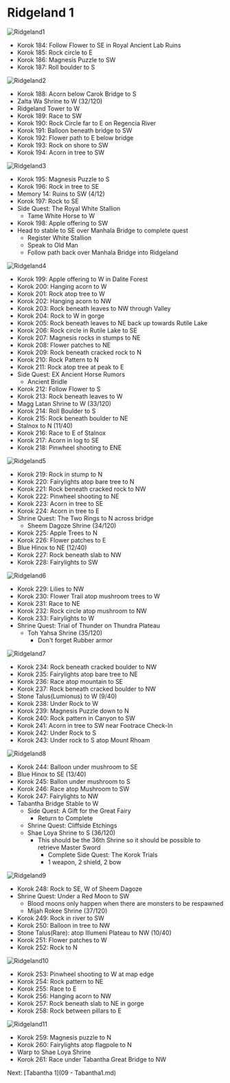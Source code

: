 # Ridgeland 1

![Ridgeland1](images/Ridgeland1.PNG)

* Korok 184: Follow Flower to SE in Royal Ancient Lab Ruins
* Korok 185: Rock circle to E
* Korok 186: Magnesis Puzzle to SW
* Korok 187: Roll boulder to S

![Ridgeland2](images/Ridgeland2.PNG)

* Korok 188: Acorn below Carok Bridge to S
* Zalta Wa Shrine to W (32/120)
* Ridgeland Tower to W
* Korok 189: Race to SW
* Korok 190: Rock Circle far to E on Regencia River
* Korok 191: Balloon beneath bridge to SW
* Korok 192: Flower path to E below bridge
* Korok 193: Rock on shore to SW
* Korok 194: Acorn in tree to SW

![Ridgeland3](images/Ridgeland3.PNG)

* Korok 195: Magnesis Puzzle to S
* Korok 196: Rock in tree to SE
* Memory 14: Ruins to SW (4/12)
* Korok 197: Rock to SE
* Side Quest: The Royal White Stallion
  * Tame White Horse to W
* Korok 198: Apple offering to SW
* Head to stable to SE over Manhala Bridge to complete quest
  * Register White Stallion
  * Speak to Old Man
  * Follow path back over Manhala Bridge into Ridgeland

![Ridgeland4](images/Ridgeland4.PNG)

* Korok 199: Apple offering to W in Dalite Forest
* Korok 200: Hanging acorn to W
* Korok 201: Rock atop tree to W
* Korok 202: Hanging acorn to NW
* Korok 203: Rock beneath leaves to NW through Valley
* Korok 204: Rock to W in gorge
* Korok 205: Rock beneath leaves to NE back up towards Rutile Lake
* Korok 206: Rock circle in Rutile Lake to SE
* Korok 207: Magnesis rocks in stumps to NE
* Korok 208: Flower patches to NE
* Korok 209: Rock beneath cracked rock to N
* Korok 210: Rock Pattern to N
* Korok 211: Rock atop tree at peak to E
* Side Quest: EX Ancient Horse Rumors
  * Ancient Bridle
* Korok 212: Follow Flower to S
* Korok 213: Rock beneath leaves to W
* Magg Latan Shrine to W (33/120)
* Korok 214: Roll Boulder to S
* Korok 215: Rock beneath boulder to NE
* Stalnox to N (11/40)
* Korok 216: Race to E of Stalnox
* Korok 217: Acorn in log to SE
* Korok 218: Pinwheel shooting to ENE

![Ridgeland5](images/Ridgeland5.PNG)

* Korok 219: Rock in stump to N
* Korok 220: Fairylights atop bare tree to N
* Korok 221: Rock beneath cracked rock to NW
* Korok 222: Pinwheel shooting to NE
* Korok 223: Acorn in tree to SE
* Korok 224: Acorn in tree to E
* Shrine Quest: The Two Rings to N across bridge
  * Sheem Dagoze Shrine (34/120)
* Korok 225: Apple Trees to N
* Korok 226: Flower patches to E
* Blue Hinox to NE (12/40)
* Korok 227: Rock beneath slab to NW
* Korok 228: Fairylights to SW

![Ridgeland6](images/Ridgeland6.PNG)

* Korok 229: Lilies to NW
* Korok 230: Flower Trail atop mushroom trees to W
* Korok 231: Race to NE
* Korok 232: Rock circle atop mushroom to NW
* Korok 233: Fairylights to W
* Shrine Quest: Trial of Thunder on Thundra Plateau
  * Toh Yahsa Shrine (35/120)
    * Don't forget Rubber armor

![Ridgeland7](images/Ridgeland7.PNG)

* Korok 234: Rock beneath cracked boulder to NW
* Korok 235: Fairylights atop bare tree to NE
* Korok 236: Race atop mountain to SE
* Korok 237: Rock beneath cracked boulder to NW
* Stone Talus(Lumionus) to W (9/40)
* Korok 238: Under Rock to W
* Korok 239: Magnesis Puzzle down to N
* Korok 240: Rock pattern in Canyon to SW
* Korok 241: Acorn in tree to SW near Footrace Check-In
* Korok 242: Under Rock to S
* Korok 243: Under rock to S atop Mount Rhoam

![Ridgeland8](images/Ridgeland8.PNG)

* Korok 244: Balloon under mushroom to SE
* Blue Hinox to SE (13/40)
* Korok 245: Ballon under mushroom to S
* Korok 246: Race atop Mushroom to SW
* Korok 247: Fairylights to NW
* Tabantha Bridge Stable to W
  * Side Quest: A Gift for the Great Fairy
    * Return to Complete
  * Shrine Quest: Cliffside Etchings
  * Shae Loya Shrine to S (36/120)
    * This should be the 36th Shrine so it should be possible to retrieve Master Sword
      * Complete Side Quest: The Korok Trials
      * 1 weapon, 2 shield, 2 bow

![Ridgeland9](images/Ridgeland9.PNG)

* Korok 248: Rock to SE, W of Sheem Dagoze
* Shrine Quest: Under a Red Moon to SW
  * Blood moons only happen when there are monsters to be respawned
  * Mijah Rokee Shrine (37/120)
* Korok 249: Rock in river to SW
* Korok 250: Balloon in tree to NW
* Stone Talus(Rare): atop Illumeni Plateau to NW (10/40)
* Korok 251: Flower patches to W
* Korok 252: Rock to N

![Ridgeland10](images/Ridgeland10.PNG)

* Korok 253: Pinwheel shooting to W at map edge
* Korok 254: Rock pattern to NE
* Korok 255: Race to E
* Korok 256: Hanging acorn to NW
* Korok 257: Rock beneath slab to NE in gorge
* Korok 258: Rock between pillars to E

![Ridgeland11](images/Ridgeland11.PNG)

* Korok 259: Magnesis puzzle to N
* Korok 260: Fairylights atop flagpole to N
* Warp to Shae Loya Shrine
* Korok 261: Race under Tabantha Great Bridge to NW

Next: [Tabantha 1](09 - Tabantha1.md)
